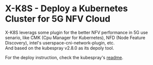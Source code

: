 # X-K8S - Deploy a Kubernetes Cluster for 5G NFV Cloud

X-K8S leverags some plugin for the better NFV performance in 5G use senario, like CMK (Cpu Manager for Kubernetes), NFD (Node Feature Discovery), intel's userspace-cni-network-plugin, etc.  
And based on the kubespray v2.8.0 as its depoly tool.  

For the deploy instruction, check the kubespray's [readme](https://github.com/mJace/x-k8s/blob/develop/kubespray/README.md).  
